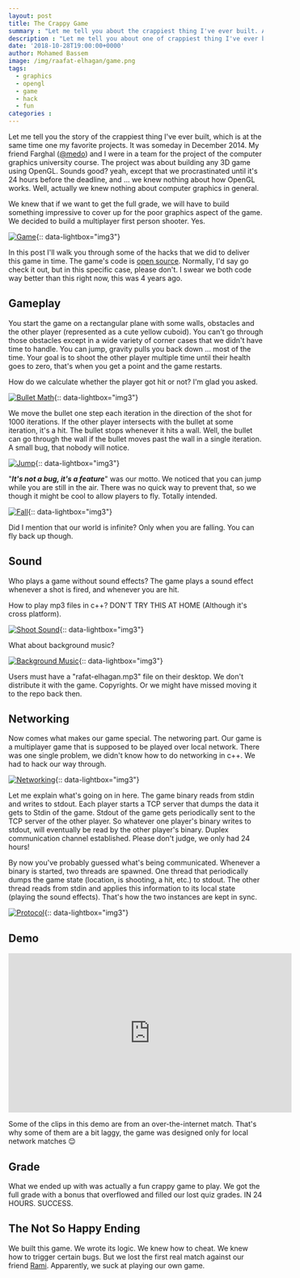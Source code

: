 ```yaml
---
layout: post
title: The Crappy Game
summary : "Let me tell you about the crappiest thing I've ever built. A multiplayer 3D OpenGL game with a lot of hacks."
description : "Let me tell you about one of crappiest thing I've ever built. A multiplayer 3D OpenGL game with a lot of hacks."
date: '2018-10-28T19:00:00+0000'
author: Mohamed Bassem
image: /img/raafat-elhagan/game.png
tags:
  - graphics
  - opengl
  - game
  - hack
  - fun
categories :
---
```


Let me tell you the story of the crappiest thing I've ever built, which is at the same time one my favorite projects. It was someday in December 2014. My friend Farghal ([@medo](https://github.com/medo)) and I were in a team for the project of the computer graphics university course. The project was about building any 3D game using OpenGL. Sounds good? yeah, except that we procrastinated until it's 24 hours before the deadline, and ... we knew nothing about how OpenGL works. Well, actually we knew nothing about computer graphics in general.

We knew that if we want to get the full grade, we will have to build something impressive to cover up for the poor graphics aspect of the game. We decided to build a multiplayer first person shooter. Yes.

[![Game](/img/raafat-elhagan/game.png)](/img/raafat-elhagan/game.png){:: data-lightbox="img3"}

In this post I'll walk you through some of the hacks that we did to deliver this game in time. The game's code is [open source](https://github.com/medo/raafat-elhagan). Normally, I'd say go check it out, but in this specific case, please don't. I swear we both code way better than this right now, this was 4 years ago.

## Gameplay

You start the game on a rectangular plane with some walls, obstacles and the other player (represented as a cute yellow cuboid). You can't go through those obstacles except in a wide variety of corner cases that we didn't have time to handle. You can jump, gravity pulls you back down ... most of the time. Your goal is to shoot the other player multiple time until their health goes to zero, that's when you get a point and the game restarts.

How do we calculate whether the player got hit or not? I'm glad you asked.

[![Bullet Math](/img/raafat-elhagan/bullet.png)](/img/raafat-elhagan/bullet.png){:: data-lightbox="img3"}

We move the bullet one step each iteration in the direction of the shot for 1000 iterations. If the other player intersects with the bullet at some iteration, it's a hit. The bullet stops whenever it hits a wall. Well, the bullet can go through the wall if the bullet moves past the wall in a single iteration. A small bug, that nobody will notice.

[![Jump](/img/raafat-elhagan/jump.gif)](/img/raafat-elhagan/jump.gif){:: data-lightbox="img3"}

"***It's not a bug, it's a feature***" was our motto. We noticed that you can jump while you are still in the air. There was no quick way to prevent that, so we though it might be cool to allow players to fly. Totally intended.

[![Fall](/img/raafat-elhagan/fall.gif)](/img/raafat-elhagan/fall.gif){:: data-lightbox="img3"}

Did I mention that our world is infinite? Only when you are falling. You can fly back up though.

## Sound

Who plays a game without sound effects? The game plays a sound effect whenever a shot is fired, and whenever you are hit.

How to play mp3 files in c++? DON'T TRY THIS AT HOME (Although it's cross platform).

[![Shoot Sound](/img/raafat-elhagan/shot.png)](/img/raafat-elhagan/shot.png){:: data-lightbox="img3"}

What about background music?

[![Background Music](/img/raafat-elhagan/background_music.png)](/img/raafat-elhagan/background_music.png){:: data-lightbox="img3"}

Users must have a "rafat-elhagan.mp3" file on their desktop. We don't distribute it with the game. Copyrights. Or we might have missed moving it to the repo back then.

## Networking

Now comes what makes our game special. The networing part. Our game is a multiplayer game that is supposed to be played over local network. There was one single problem, we didn't know how to do networking in c++. We had to hack our way through.

[![Networking](/img/raafat-elhagan/bash.png)](/img/raafat-elhagan/bash.png){:: data-lightbox="img3"}

Let me explain what's going on in here. The game binary reads from stdin and writes to stdout. Each player starts a TCP server that dumps the data it gets to Stdin of the game. Stdout of the game gets periodically sent to the TCP server of the other player. So whatever one player's binary writes to stdout, will eventually be read by the other player's binary. Duplex communication channel established. Please don't judge, we only had 24 hours!

By now you've probably guessed what's being communicated. Whenever a binary is started, two threads are spawned. One thread that periodically dumps the game state (location, is shooting, a hit, etc.) to stdout. The other thread reads from stdin and applies this information to its local state (playing the sound effects). That's how the two instances are kept in sync.

[![Protocol](/img/raafat-elhagan/threads.png)](/img/raafat-elhagan/threads.png){:: data-lightbox="img3"}

## Demo

<iframe width="560" height="315" src="https://www.youtube.com/embed/2RfFhbd-tro" frameborder="0" allow="autoplay; encrypted-media" allowfullscreen></iframe>


Some of the clips in this demo are from an over-the-internet match. That's why some of them are a bit laggy, the game was designed only for local network matches 😌

## Grade

What we ended up with was actually a fun crappy game to play. We got the full grade with a bonus that overflowed and filled our lost quiz grades. IN 24 HOURS. SUCCESS.

## The Not So Happy Ending

We built this game. We wrote its logic. We knew how to cheat. We knew how to trigger certain bugs. But we lost the first real match against our friend [Rami](https://github.com/rami-khalil). Apparently, we suck at playing our own game.

